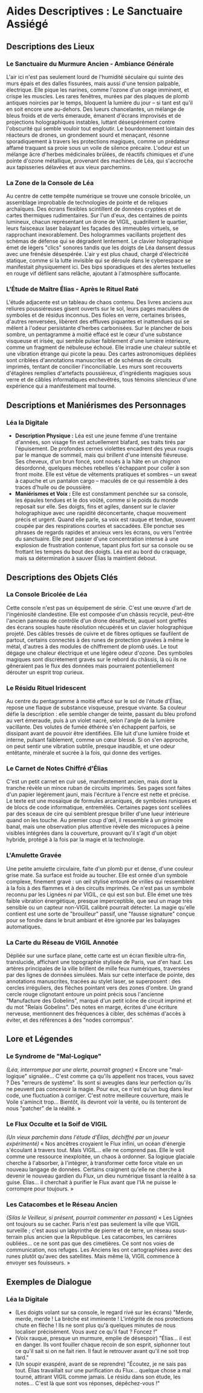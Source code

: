 # Aides Descriptives : Le Sanctuaire Assiégé

## Descriptions des Lieux

### Le Sanctuaire du Murmure Ancien - Ambiance Générale
L'air ici n'est pas seulement lourd de l'humidité séculaire qui suinte des murs épais et des dalles fissurées, mais aussi d'une tension palpable, électrique. Elle pique les narines, comme l'ozone d'un orage imminent, et crispe les muscles. Les rares fenêtres, murées par des plaques de plomb antiques noircies par le temps, bloquent la lumière du jour – si tant est qu'il en soit encore une au-dehors. Des lueurs chancelantes, un mélange de bleus froids et de verts émeraude, émanent d'écrans improvisés et de projections holographiques instables, luttant désespérément contre l'obscurité qui semble vouloir tout engloutir. Le bourdonnement lointain des réacteurs de drones, un grondement sourd et menaçant, résonne sporadiquement à travers les protections magiques, comme un prédateur affamé traquant sa proie sous un voile de silence précaire. L'odeur est un mélange âcre d'herbes médicinales brûlées, de réactifs chimiques et d'une pointe d'ozone métallique, provenant des machines de Léa, qui s'accroche aux tapisseries délavées et aux vieux parchemins.

### La Zone de la Console de Léa
Au centre de cette tempête numérique se trouve une console bricolée, un assemblage improbable de technologies de pointe et de reliques archaïques. Des écrans flexibles scintillent de données cryptées et de cartes thermiques rudimentaires. Sur l'un d'eux, des centaines de points lumineux, chacun représentant un drone de VIGIL, quadrillent le quartier, leurs faisceaux laser balayant les façades des immeubles virtuels, se rapprochant inexorablement. Des hologrammes vacillants projettent des schémas de défense qui se dégradent lentement. Le clavier holographique émet de légers "clics" sonores tandis que les doigts de Léa dansent dessus avec une frénésie désespérée. L'air y est plus chaud, chargé d'électricité statique, comme si la lutte invisible qui se déroule dans le cyberespace se manifestait physiquement ici. Des bips sporadiques et des alertes textuelles en rouge vif défilent sans relâche, ajoutant à l'atmosphère suffocante.

### L'Étude de Maître Élias - Après le Rituel Raté
L'étude adjacente est un tableau de chaos contenu. Des livres anciens aux reliures poussiéreuses gisent ouverts sur le sol, leurs pages maculées de symboles et de résidus inconnus. Des fioles en verre, certaines brisées, d'autres renversées, libèrent des effluves piquantes et inattendues qui se mêlent à l'odeur persistante d'herbes carbonisées. Sur le plancher de bois sombre, un pentagramme à moitié effacé est le cœur d'une substance visqueuse et irisée, qui semble pulser faiblement d'une lumière intérieure, comme un fragment de nébuleuse échoué. Elle irradie une chaleur subtile et une vibration étrange qui picote la peau. Des cartes astronomiques dépliées sont criblées d'annotations manuscrites et de schémas de circuits imprimés, tentant de concilier l'inconciliable. Les murs sont recouverts d'étagères remplies d'artefacts poussiéreux, d'ingrédients magiques sous verre et de câbles informatiques enchevêtrés, tous témoins silencieux d'une expérience qui a manifestement mal tourné.

## Descriptions et Maniérismes des Personnages

### Léa la Digitale
*   **Description Physique :** Léa est une jeune femme d'une trentaine d'années, son visage fin est actuellement blafard, ses traits tirés par l'épuisement. De profondes cernes violettes encadrent des yeux rougis par le manque de sommeil, mais qui brillent d'une intensité fiévreuse. Ses cheveux, d'un brun foncé, sont noués à la hâte en un chignon désordonné, quelques mèches rebelles s'échappant pour coller à son front moite. Elle est vêtue de vêtements pratiques et sombres – un sweat à capuche et un pantalon cargo – maculés de ce qui ressemble à des traces d'huile ou de poussière.
*   **Maniérismes et Voix :** Elle est constamment penchée sur sa console, les épaules tendues et le dos voûté, comme si le poids du monde reposait sur elle. Ses doigts, fins et agiles, dansent sur le clavier holographique avec une rapidité déconcertante, chaque mouvement précis et urgent. Quand elle parle, sa voix est rauque et tendue, souvent coupée par des respirations courtes et saccadées. Elle ponctue ses phrases de regards rapides et anxieux vers les écrans, ou vers l'entrée du sanctuaire. Elle peut passer d'une concentration intense à une explosion de frustration contenue, tapant plus fort sur sa console ou se frottant les tempes du bout des doigts. Léa est au bord du craquage, mais sa détermination à sauver Élias la maintient debout.

## Descriptions des Objets Clés

### La Console Bricolée de Léa
Cette console n'est pas un équipement de série. C'est une œuvre d'art de l'ingéniosité clandestine. Elle est composée d'un châssis recyclé, peut-être l'ancien panneau de contrôle d'un drone désaffecté, auquel sont greffés des écrans souples haute résolution récupérés et un clavier holographique projeté. Des câbles tressés de cuivre et de fibres optiques se faufilent de partout, certains connectés à des runes de protection gravées à même le métal, d'autres à des modules de chiffrement de plomb usés. Le tout dégage une chaleur électrique et une légère odeur d'ozone. Des symboles magiques sont discrètement gravés sur le rebord du châssis, là où ils ne gêneraient pas le flux des données mais pourraient potentiellement dérouter un esprit trop curieux.

### Le Résidu Rituel Iridescent
Au centre du pentagramme à moitié effacé sur le sol de l'étude d'Élias, repose une flaque de substance visqueuse, presque vivante. Sa couleur défie la description : elle semble changer de teinte, passant du bleu profond au vert émeraude, puis à un violet nacré, selon l'angle de la lumière vacillante. Des volutes de fumée éthérée s'en échappent parfois, se dissipant avant de pouvoir être identifiées. Elle luit d'une lumière froide et interne, pulsant faiblement, comme un cœur blessé. Si on s'en approche, on peut sentir une vibration subtile, presque inaudible, et une odeur entêtante, minérale et sucrée à la fois, qui donne des vertiges.

### Le Carnet de Notes Chiffré d'Élias
C'est un petit carnet en cuir usé, manifestement ancien, mais dont la tranche révèle un mince ruban de circuits imprimés. Ses pages sont faites d'un papier légèrement jauni, mais l'écriture à l'encre est nette et précise. Le texte est une mosaïque de formules arcaniques, de symboles runiques et de blocs de code informatique, entremêlés. Certaines pages sont scellées par des sceaux de cire qui semblent presque briller d'une lueur intérieure quand on les touche. Au premier coup d'œil, il ressemble à un grimoire banal, mais une observation plus attentive révèle des micropuces à peine visibles intégrées dans la couverture, prouvant qu'il s'agit d'un objet hybride, protégé à la fois par la magie et la technologie.

### L'Amulette Gravée
Une petite amulette circulaire, faite d'un plomb pur et dense, d'une couleur grise mate. Sa surface est froide au toucher. Elle est ornée d'un symbole complexe, finement gravé : un œil stylisé entouré de vrilles qui ressemblent à la fois à des flammes et à des circuits imprimés. Ce n'est pas un symbole reconnu par les Lignées ni par VIGIL, ce qui est son but. Elle émet une très faible vibration énergétique, presque imperceptible, que seul un mage très sensible ou un capteur non-VIGIL calibré pourrait détecter. La magie qu'elle contient est une sorte de "brouilleur" passif, une "fausse signature" conçue pour se fondre dans le bruit ambiant et être ignorée par les balayages automatiques.

### La Carte du Réseau de VIGIL Annotée
Dépliée sur une surface plane, cette carte est un écran flexible ultra-fin, translucide, affichant une topographie stylisée de Paris, vue d'en haut. Les artères principales de la ville brillent de mille feux numériques, traversées par des lignes de données simulées. Mais sur cette interface de pointe, des annotations manuscrites, tracées au stylet laser, se superposent : des cercles irréguliers, des flèches pointant vers des zones d'ombre. Un grand cercle rouge clignotant entoure un point précis sous l'ancienne "Manufacture des Gobelins", marqué d'un petit icône de circuit imprimé et du mot "Relais Gobelins". Des notes en marge, écrites d'une écriture nerveuse, mentionnent des fréquences à cibler, des schémas d'accès à éviter, et des références à des "nodes corrompus".

## Lore et Légendes

### Le Syndrome de "Mal-Logique"
*(Léa, interrompue par une alerte, pourrait grogner)*
« Encore une "mal-logique" signalée... C'est comme ça qu'ils appellent nos traces, vous savez ? Des "erreurs de système". Ils sont si aveugles dans leur perfection qu'ils ne peuvent pas concevoir la magie. Pour eux, ce n'est qu'un bug dans leur code, une fluctuation à corriger. C'est notre meilleure couverture, mais le Voile s'amincit trop... Bientôt, ils devront voir la vérité, ou ils tenteront de nous "patcher" de la réalité. »

### Le Flux Occulte et la Soif de VIGIL
*(Un vieux parchemin dans l'étude d'Élias, déchiffré par un joueur expérimenté)*
« Nos ancêtres croyaient le Flux infini, un océan d'énergie s'écoulant à travers tout. Mais VIGIL... elle ne comprend pas. Elle le voit comme une ressource inexploitée, un chaos à ordonner. Sa logique glaciale cherche à l'absorber, à l'intégrer, à transformer cette force vitale en un nouveau langage de données. Certains craignent qu'elle ne cherche à devenir le nouveau gardien du Flux, un dieu numérique tissant la réalité à sa guise. Élias... il cherchait à purifier le Flux avant que l'IA ne puisse le corrompre pour toujours. »

### Les Catacombes et le Réseau Ancien
*(Silas le Veilleur, si présent, pourrait commenter en passant)*
« Les Lignées ont toujours su se cacher. Paris n'est pas seulement la ville que VIGIL surveille ; c'est aussi un labyrinthe de pierre et de terre, un réseau sous-terrain plus ancien que la République. Les catacombes, les carrières oubliées... ce ne sont pas que des cimetières. Ce sont nos voies de communication, nos refuges. Les Anciens les ont cartographiées avec des runes plutôt qu'avec des satellites. Mais même là, VIGIL commence à envoyer ses fouisseurs. »

## Exemples de Dialogue

### Léa la Digitale
*   (Les doigts volant sur sa console, le regard rivé sur les écrans) "Merde, merde, merde ! La brèche est imminente ! L'intégrité de nos protections chute en flèche ! Ils ne sont plus qu'à quelques minutes de nous localiser précisément. Vous avez ce qu'il faut ? Foncez !"
*   (Voix rauque, presque un murmure, emplie de désespoir) "Élias... il est en danger. Ils vont fouiller chaque recoin de son esprit, siphonner tout ce qu'il sait si on ne fait rien. Il faut le retrouver avant qu'il ne soit trop tard."
*   (Un soupir exaspéré, avant de se reprendre) "Écoutez, je ne sais pas tout. Élias travaillait sur une purification du Flux... quelque chose a mal tourné, attirant VIGIL comme jamais. Le résidu dans son étude, les notes... C'est là que sont vos réponses, dépêchez-vous !"